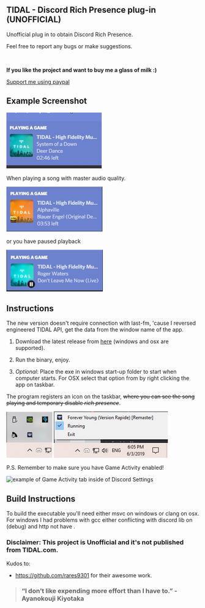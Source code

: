 ## TIDAL - Discord Rich Presence plug-in  (UNOFFICIAL)


Unofficial plug in to obtain Discord Rich Presence.

Feel free to report any bugs or make suggestions.

<br>

**If you like the project and want to buy me a glass of milk :)**

[Support me using paypal](https://www.paypal.me/KharonIX)
## Example Screenshot

![alt text](./assets/screenshot.jpg)

When playing a song with master audio quality.

![alt text](./assets/highres.jpg)

or you have paused playback

![alt text](./assets/paused.jpg)



## Instructions
The new version doesn't require connection with last-fm, 'cause I reversed engineered TIDAL API,  get the data from the window name of the app.

1.  Download the latest release from [here](https://github.com/purpl3F0x/TIDAL-Discord-Rich-Presence-UNOFFICIAL/releases)
(windows and osx are supported).

2.  Run the binary, enjoy.

3.  *Optional*: Place the exe in windows start-up folder to start when computer starts. For OSX select that option from by right clicking the app on taskbar.


The program registers an icon on the taskbar, ~~where you can see the song playing and temporary disable *rich presence*~~.

![alt text](./assets/taskbar.jpg) ![alt text](./assets/taskbar_opened.png)

P.S. Remember to make sure you have Game Activity enabled!

![example of Game Activity tab inside of Discord Settings](https://user-images.githubusercontent.com/3516420/80171200-53356280-85af-11ea-8a51-66b3780250be.png)


## Build Instructions

To build the executable you'll need either msvc on windows or clang on osx. For windows I had problems with gcc either conflicting with discord lib on (debug) and http not have <mutex>.


### Disclaimer: This project is Unofficial and it's not published from TIDAL.com.

Kudos to:
+ https://github.com/rares9301
for their awesome work.



> ### “I don’t like expending more effort than I have to.” -Ayanokouji Kiyotaka
